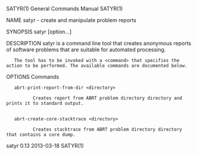 SATYR(1)                                                                                   General Commands Manual                                                                                   SATYR(1)



NAME
       satyr - create and manipulate problem reports

SYNOPSIS
       satyr <command> [option...]

DESCRIPTION
       satyr is a command line tool that creates anonymous reports of software problems that are suitable for automated processing.

       The tool has to be invoked with a <command> that specifies the action to be performed. The available commands are documented below.


OPTIONS
       Commands

       abrt-print-report-from-dir <directory>

              Creates report from ABRT problem directory directory and prints it to standard output.


       abrt-create-core-stacktrace <directory>

              Creates stacktrace from ABRT problem directory directory that contains a core dump.



satyr 0.13                                                                                        2013-03-18                                                                                         SATYR(1)
